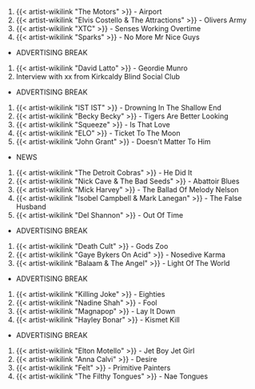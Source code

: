 1. {{< artist-wikilink "The Motors" >}} - Airport
2. {{< artist-wikilink "Elvis Costello & The Attractions" >}} - Olivers Army
3. {{< artist-wikilink "XTC" >}} - Senses Working Overtime
4. {{< artist-wikilink "Sparks" >}} - No More Mr Nice Guys

- ADVERTISING BREAK

1. {{< artist-wikilink "David Latto" >}} - Geordie Munro
2. Interview with xx from Kirkcaldy Blind Social Club

- ADVERTISING BREAK

1. {{< artist-wikilink "IST IST" >}} - Drowning In The Shallow End
2. {{< artist-wikilink "Becky Becky" >}} - Tigers Are Better Looking
3. {{< artist-wikilink "Squeeze" >}} - Is That Love
4. {{< artist-wikilink "ELO" >}} - Ticket To The Moon
5. {{< artist-wikilink "John Grant" >}} - Doesn't Matter To Him

- NEWS

1. {{< artist-wikilink "The Detroit Cobras" >}} - He Did It
2. {{< artist-wikilink "Nick Cave & The Bad Seeds" >}} - Abattoir Blues
3. {{< artist-wikilink "Mick Harvey" >}} - The Ballad Of Melody Nelson
4. {{< artist-wikilink "Isobel Campbell & Mark Lanegan" >}} - The False Husband
5. {{< artist-wikilink "Del Shannon" >}} - Out Of Time

- ADVERTISING BREAK

1. {{< artist-wikilink "Death Cult" >}} - Gods Zoo
2. {{< artist-wikilink "Gaye Bykers On Acid" >}} - Nosedive Karma
3. {{< artist-wikilink "Balaam & The Angel" >}} - Light Of The World

- ADVERTISING BREAK

1. {{< artist-wikilink "Killing Joke" >}} - Eighties
2. {{< artist-wikilink "Nadine Shah" >}} - Fool
3. {{< artist-wikilink "Magnapop" >}} - Lay It Down
4. {{< artist-wikilink "Hayley Bonar" >}} - Kismet Kill

- ADVERTISING BREAK

1. {{< artist-wikilink "Elton Motello" >}} - Jet Boy Jet Girl
2. {{< artist-wikilink "Anna Calvi" >}} - Desire
3. {{< artist-wikilink "Felt" >}} - Primitive Painters
4. {{< artist-wikilink "The Filthy Tongues" >}} - Nae Tongues
